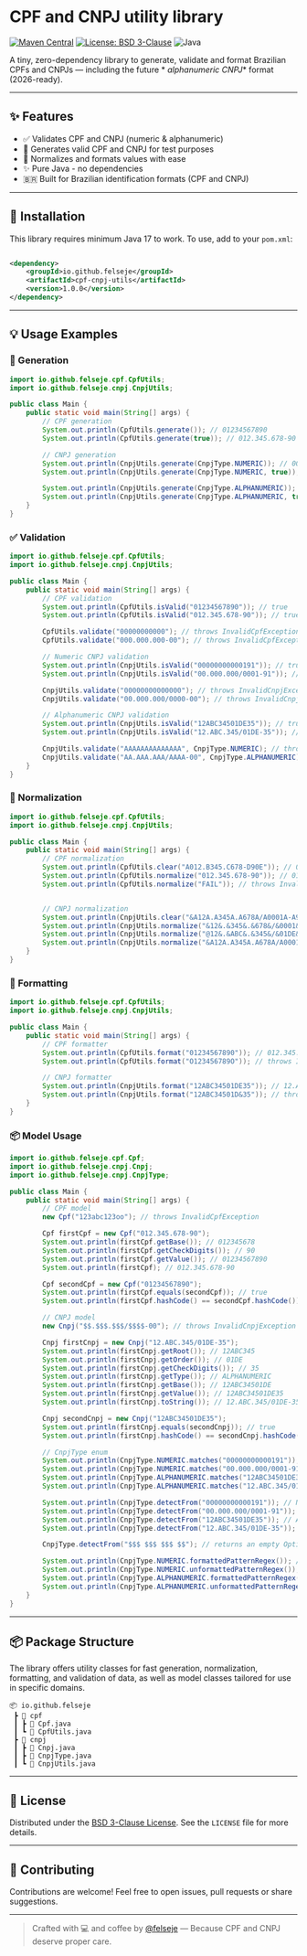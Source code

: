 # CPF and CNPJ utility library

[![Maven Central](https://img.shields.io/maven-central/v/io.github.felseje/cpf-cnpj-utils)](https://search.maven.org/artifact/io.github.felseje/cpf-cnpj-utils)
[![License: BSD 3-Clause](https://img.shields.io/badge/License-BSD%203--Clause-blue.svg)](https://opensource.org/licenses/BSD-3-Clause)
![Java](https://img.shields.io/badge/Java-17%2B-blue?logo=java&logoColor=white)

A tiny, zero-dependency library to generate, validate and format Brazilian CPFs and CNPJs — including the future *
*alphanumeric CNPJ** format (2026-ready).

---

## ✨ Features

- ✅ Validates CPF and CNPJ (numeric & alphanumeric)
- 🔄 Generates valid CPF and CNPJ for test purposes
- 🧼 Normalizes and formats values with ease
- ✨ Pure Java - no dependencies
- 🇧🇷 Built for Brazilian identification formats (CPF and CNPJ)

---

## 🚀 Installation

This library requires minimum Java 17 to work.
To use, add to your `pom.xml`:

```xml

<dependency>
    <groupId>io.github.felseje</groupId>
    <artifactId>cpf-cnpj-utils</artifactId>
    <version>1.0.0</version>
</dependency>
```

---

## 💡 Usage Examples

### 🔄 Generation

```java
import io.github.felseje.cpf.CpfUtils;
import io.github.felseje.cnpj.CnpjUtils;

public class Main {
    public static void main(String[] args) {
        // CPF generation
        System.out.println(CpfUtils.generate()); // 01234567890
        System.out.println(CpfUtils.generate(true)); // 012.345.678-90

        // CNPJ generation
        System.out.println(CnpjUtils.generate(CnpjType.NUMERIC)); // 00000000000191
        System.out.println(CnpjUtils.generate(CnpjType.NUMERIC, true)); // 00.000.000/0001-91

        System.out.println(CnpjUtils.generate(CnpjType.ALPHANUMERIC)); // 12ABC34501DE35
        System.out.println(CnpjUtils.generate(CnpjType.ALPHANUMERIC, true)); // 12.ABC.345/01DE-35
    }
}
```

### ✅ Validation

```java
import io.github.felseje.cpf.CpfUtils;
import io.github.felseje.cnpj.CnpjUtils;

public class Main {
    public static void main(String[] args) {
        // CPF validation
        System.out.println(CpfUtils.isValid("01234567890")); // true
        System.out.println(CpfUtils.isValid("012.345.678-90")); // true

        CpfUtils.validate("00000000000"); // throws InvalidCpfException
        CpfUtils.validate("000.000.000-00"); // throws InvalidCpfException

        // Numeric CNPJ validation
        System.out.println(CnpjUtils.isValid("00000000000191")); // true
        System.out.println(CnpjUtils.isValid("00.000.000/0001-91")); // true

        CnpjUtils.validate("00000000000000"); // throws InvalidCnpjException
        CnpjUtils.validate("00.000.000/0000-00"); // throws InvalidCnpjException

        // Alphanumeric CNPJ validation
        System.out.println(CnpjUtils.isValid("12ABC34501DE35")); // true
        System.out.println(CnpjUtils.isValid("12.ABC.345/01DE-35")); // true

        CnpjUtils.validate("AAAAAAAAAAAAAA", CnpjType.NUMERIC); // throws InvalidCnpjException
        CnpjUtils.validate("AA.AAA.AAA/AAAA-00", CnpjType.ALPHANUMERIC); // throws InvalidCnpjException
    }
}
```

### 🧹 Normalization

```java
import io.github.felseje.cpf.CpfUtils;
import io.github.felseje.cnpj.CnpjUtils;

public class Main {
    public static void main(String[] args) {
        // CPF normalization
        System.out.println(CpfUtils.clear("A012.B345.C678-D90E")); // 01234567890
        System.out.println(CpfUtils.normalize("012.345.678-90")); // 01234567890
        System.out.println(CpfUtils.normalize("FAIL")); // throws InvalidCpfException


        // CNPJ normalization
        System.out.println(CnpjUtils.clear("&A12A.A345A.A678A/A0001A-A95A&")); // A12AA345AA678AA0001AA95A
        System.out.println(CnpjUtils.normalize("&12&.&345&.&678&/&0001&-&95&")); // 12345678000195
        System.out.println(CnpjUtils.normalize("@12&.&ABC&.&345&/&01DE&-&35!")); // 12ABC34501DE35
        System.out.println(CnpjUtils.normalize("&A12A.A345A.A678A/A0001A-A95A$")); // throws InvalidCnpjException
    }
}
```

### 🎨 Formatting

```java
import io.github.felseje.cpf.CpfUtils;
import io.github.felseje.cnpj.CnpjUtils;

public class Main {
    public static void main(String[] args) {
        // CPF formatter
        System.out.println(CpfUtils.format("01234567890")); // 012.345.678-90
        System.out.println(CpfUtils.format("O123456789O")); // throws InvalidCpfException

        // CNPJ formatter
        System.out.println(CnpjUtils.format("12ABC34501DE35")); // 12.ABC.345/01DE-35
        System.out.println(CnpjUtils.format("12ABC34501D&35")); // throws InvalidCnpjException
    }
}
```

### 📦 Model Usage

```java
import io.github.felseje.cpf.Cpf;
import io.github.felseje.cnpj.Cnpj;
import io.github.felseje.cnpj.CnpjType;

public class Main {
    public static void main(String[] args) {
        // CPF model
        new Cpf("123abc123oo"); // throws InvalidCpfException

        Cpf firstCpf = new Cpf("012.345.678-90");
        System.out.println(firstCpf.getBase()); // 012345678
        System.out.println(firstCpf.getCheckDigits()); // 90
        System.out.println(firstCpf.getValue()); // 01234567890
        System.out.println(firstCpf); // 012.345.678-90

        Cpf secondCpf = new Cpf("01234567890");
        System.out.println(firstCpf.equals(secondCpf)); // true
        System.out.println(firstCpf.hashCode() == secondCpf.hashCode()); // true

        // CNPJ model
        new Cnpj("$$.$$$.$$$/$$$$-00"); // throws InvalidCnpjException

        Cnpj firstCnpj = new Cnpj("12.ABC.345/01DE-35");
        System.out.println(firstCnpj.getRoot()); // 12ABC345
        System.out.println(firstCnpj.getOrder()); // 01DE
        System.out.println(firstCnpj.getCheckDigits()); // 35
        System.out.println(firstCnpj.getType()); // ALPHANUMERIC
        System.out.println(firstCnpj.getBase()); // 12ABC34501DE
        System.out.println(firstCnpj.getValue()); // 12ABC34501DE35
        System.out.println(firstCnpj.toString()); // 12.ABC.345/01DE-35

        Cnpj secondCnpj = new Cnpj("12ABC34501DE35");
        System.out.println(firstCnpj.equals(secondCnpj)); // true
        System.out.println(firstCnpj.hashCode() == secondCnpj.hashCode()); // true

        // CnpjType enum
        System.out.println(CnpjType.NUMERIC.matches("00000000000191")); // true
        System.out.println(CnpjType.NUMERIC.matches("00.000.000/0001-91")); // true
        System.out.println(CnpjType.ALPHANUMERIC.matches("12ABC34501DE35")); // true
        System.out.println(CnpjType.ALPHANUMERIC.matches("12.ABC.345/01DE-35")); // true

        System.out.println(CnpjType.detectFrom("00000000000191")); // NUMERIC
        System.out.println(CnpjType.detectFrom("00.000.000/0001-91")); // NUMERIC
        System.out.println(CnpjType.detectFrom("12ABC34501DE35")); // ALPHANUMERIC
        System.out.println(CnpjType.detectFrom("12.ABC.345/01DE-35")); // ALPHANUMERIC

        CnpjType.detectFrom("$$$ $$$ $$$ $$"); // returns an empty Optional

        System.out.println(CnpjType.NUMERIC.formattedPatternRegex()); // [0-9]{2}\.[0-9]{3}\.[0-9]{3}/[0-9]{4}-[0-9]{2}
        System.out.println(CnpjType.NUMERIC.unformattedPatternRegex()); // [0-9]{14}
        System.out.println(CnpjType.ALPHANUMERIC.formattedPatternRegex()); // [A-Z0-9]{2}\.[A-Z0-9]{3}\.[A-Z0-9]{3}/[A-Z0-9]{4}-[0-9]{2}
        System.out.println(CnpjType.ALPHANUMERIC.unformattedPatternRegex()); // [A-Z0-9]{12}[0-9]{2}
    }
}
```

---

## 📦 Package Structure

The library offers utility classes for fast generation, normalization, formatting, and validation of data, as well as
model classes tailored for use in specific domains.

```text
📦 io.github.felseje
 ┣ 📁 cpf
 ┃ ┣ 📄 Cpf.java
 ┃ ┗ 📄 CpfUtils.java
 ┣ 📁 cnpj
 ┃ ┣ 📄 Cnpj.java
 ┃ ┣ 📄 CnpjType.java
 ┃ ┗ 📄 CnpjUtils.java
```

---

## 📜 License

Distributed under the [BSD 3-Clause License](https://opensource.org/licenses/BSD-3-Clause). See the `LICENSE` file for
more details.

---

## 🤝 Contributing

Contributions are welcome! Feel free to open issues, pull requests or share suggestions.

---

> Crafted with 💻 and coffee by [@felseje](https://github.com/felseje) — Because CPF and CNPJ deserve proper care.